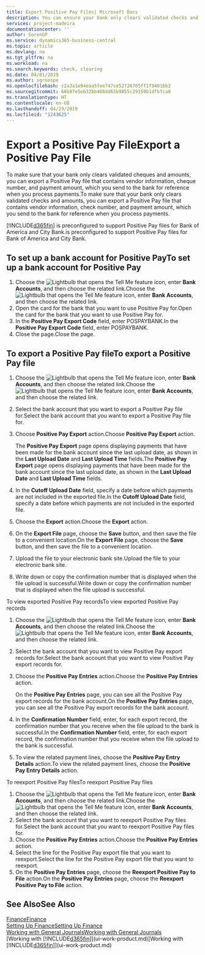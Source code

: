```yaml
---
title: Export Positive Pay Files| Microsoft Docs
description: You can ensure your bank only clears validated checks and amounts by exporting a Positive Pay file that contains vendor and payment information.
services: project-madeira
documentationcenter: ''
author: SorenGP
ms.service: dynamics365-business-central
ms.topic: article
ms.devlang: na
ms.tgt_pltfrm: na
ms.workload: na
ms.search.keywords: check, clearing
ms.date: 04/01/2019
ms.author: sgroespe
ms.openlocfilehash: c2a3a1e94eaa5fee747ce52726765ff1f9401bb2
ms.sourcegitcommit: 60b87e5eb32bb408dd65b9855c29159b1dfbfca8
ms.translationtype: HT
ms.contentlocale: en-GB
ms.lasthandoff: 04/29/2019
ms.locfileid: "1243625"
---
```

# <a name="export-a-positive-pay-file"></a><span data-ttu-id="ee30f-103">Export a Positive Pay File</span><span class="sxs-lookup"><span data-stu-id="ee30f-103">Export a Positive Pay File</span></span>
<span data-ttu-id="ee30f-104">To make sure that your bank only clears validated cheques and amounts, you can export a Positive Pay file that contains vendor information, cheque number, and payment amount, which you send to the bank for reference when you process payments.</span><span class="sxs-lookup"><span data-stu-id="ee30f-104">To make sure that your bank only clears validated checks and amounts, you can export a Positive Pay file that contains vendor information, check number, and payment amount, which you send to the bank for reference when you process payments.</span></span>

[!INCLUDE[d365fin](includes/d365fin_md.md)] <span data-ttu-id="ee30f-105">is preconfigured to support Positive Pay files for Bank of America and City Bank.</span><span class="sxs-lookup"><span data-stu-id="ee30f-105">is preconfigured to support Positive Pay files for Bank of America and City Bank.</span></span>

## <a name="to-set-up-a-bank-account-for-positive-pay"></a><span data-ttu-id="ee30f-106">To set up a bank account for Positive Pay</span><span class="sxs-lookup"><span data-stu-id="ee30f-106">To set up a bank account for Positive Pay</span></span>
1. <span data-ttu-id="ee30f-107">Choose the ![Lightbulb that opens the Tell Me feature](media/ui-search/search_small.png "Tell me what you want to do") icon, enter **Bank Accounts**, and then choose the related link.</span><span class="sxs-lookup"><span data-stu-id="ee30f-107">Choose the ![Lightbulb that opens the Tell Me feature](media/ui-search/search_small.png "Tell me what you want to do") icon, enter **Bank Accounts**, and then choose the related link.</span></span>
2. <span data-ttu-id="ee30f-108">Open the card for the bank that you want to use Positive Pay for.</span><span class="sxs-lookup"><span data-stu-id="ee30f-108">Open the card for the bank that you want to use Positive Pay for.</span></span>
3. <span data-ttu-id="ee30f-109">In the **Positive Pay Export Code** field, enter POSPAYBANK.</span><span class="sxs-lookup"><span data-stu-id="ee30f-109">In the **Positive Pay Export Code** field, enter POSPAYBANK.</span></span>
4. <span data-ttu-id="ee30f-110">Close the page.</span><span class="sxs-lookup"><span data-stu-id="ee30f-110">Close the page.</span></span>

## <a name="to-export-a-positive-pay-file"></a><span data-ttu-id="ee30f-111">To export a Positive Pay file</span><span class="sxs-lookup"><span data-stu-id="ee30f-111">To export a Positive Pay file</span></span>
1. <span data-ttu-id="ee30f-112">Choose the ![Lightbulb that opens the Tell Me feature](media/ui-search/search_small.png "Tell me what you want to do") icon, enter **Bank Accounts**, and then choose the related link.</span><span class="sxs-lookup"><span data-stu-id="ee30f-112">Choose the ![Lightbulb that opens the Tell Me feature](media/ui-search/search_small.png "Tell me what you want to do") icon, enter **Bank Accounts**, and then choose the related link.</span></span>
2. <span data-ttu-id="ee30f-113">Select the bank account that you want to export a Positive Pay file for.</span><span class="sxs-lookup"><span data-stu-id="ee30f-113">Select the bank account that you want to export a Positive Pay file for.</span></span>
3. <span data-ttu-id="ee30f-114">Choose **Positive Pay Export** action.</span><span class="sxs-lookup"><span data-stu-id="ee30f-114">Choose **Positive Pay Export** action.</span></span>

    <span data-ttu-id="ee30f-115">The **Positive Pay Export** page opens displaying payments that have been made for the bank account since the last upload date, as shown in the **Last Upload Date** and **Last Upload Time** fields.</span><span class="sxs-lookup"><span data-stu-id="ee30f-115">The **Positive Pay Export** page opens displaying payments that have been made for the bank account since the last upload date, as shown in the **Last Upload Date** and **Last Upload Time** fields.</span></span>
4. <span data-ttu-id="ee30f-116">In the **Cutoff Upload Date** field, specify a date before which payments are not included in the exported file.</span><span class="sxs-lookup"><span data-stu-id="ee30f-116">In the **Cutoff Upload Date** field, specify a date before which payments are not included in the exported file.</span></span>
5. <span data-ttu-id="ee30f-117">Choose the **Export** action.</span><span class="sxs-lookup"><span data-stu-id="ee30f-117">Choose the **Export** action.</span></span>
6. <span data-ttu-id="ee30f-118">On the **Export File** page, choose the **Save** button, and then save the file to a convenient location.</span><span class="sxs-lookup"><span data-stu-id="ee30f-118">On the **Export File** page, choose the **Save** button, and then save the file to a convenient location.</span></span>
7. <span data-ttu-id="ee30f-119">Upload the file to your electronic bank site.</span><span class="sxs-lookup"><span data-stu-id="ee30f-119">Upload the file to your electronic bank site.</span></span>
8. <span data-ttu-id="ee30f-120">Write down or copy the confirmation number that is displayed when the file upload is successful.</span><span class="sxs-lookup"><span data-stu-id="ee30f-120">Write down or copy the confirmation number that is displayed when the file upload is successful.</span></span>

<span data-ttu-id="ee30f-121">To view exported Positive Pay records</span><span class="sxs-lookup"><span data-stu-id="ee30f-121">To view exported Positive Pay records</span></span>

1. <span data-ttu-id="ee30f-122">Choose the ![Lightbulb that opens the Tell Me feature](media/ui-search/search_small.png "Tell me what you want to do") icon, enter **Bank Accounts**, and then choose the related link.</span><span class="sxs-lookup"><span data-stu-id="ee30f-122">Choose the ![Lightbulb that opens the Tell Me feature](media/ui-search/search_small.png "Tell me what you want to do") icon, enter **Bank Accounts**, and then choose the related link.</span></span>
2. <span data-ttu-id="ee30f-123">Select the bank account that you want to view Positive Pay export records for.</span><span class="sxs-lookup"><span data-stu-id="ee30f-123">Select the bank account that you want to view Positive Pay export records for.</span></span>
3. <span data-ttu-id="ee30f-124">Choose the **Positive Pay Entries** action.</span><span class="sxs-lookup"><span data-stu-id="ee30f-124">Choose the **Positive Pay Entries** action.</span></span>

    <span data-ttu-id="ee30f-125">On the **Positive Pay Entries** page, you can see all the Positive Pay export records for the bank account.</span><span class="sxs-lookup"><span data-stu-id="ee30f-125">On the **Positive Pay Entries** page, you can see all the Positive Pay export records for the bank account.</span></span>
4. <span data-ttu-id="ee30f-126">In the **Confirmation Number** field, enter, for each export record, the confirmation number that you receive when the file upload to the bank is successful.</span><span class="sxs-lookup"><span data-stu-id="ee30f-126">In the **Confirmation Number** field, enter, for each export record, the confirmation number that you receive when the file upload to the bank is successful.</span></span>
5. <span data-ttu-id="ee30f-127">To view the related payment lines, choose the **Positive Pay Entry Details** action.</span><span class="sxs-lookup"><span data-stu-id="ee30f-127">To view the related payment lines, choose the **Positive Pay Entry Details** action.</span></span>

<span data-ttu-id="ee30f-128">To reexport Positive Pay files</span><span class="sxs-lookup"><span data-stu-id="ee30f-128">To reexport Positive Pay files</span></span>

1. <span data-ttu-id="ee30f-129">Choose the ![Lightbulb that opens the Tell Me feature](media/ui-search/search_small.png "Tell me what you want to do") icon, enter **Bank Accounts**, and then choose the related link.</span><span class="sxs-lookup"><span data-stu-id="ee30f-129">Choose the ![Lightbulb that opens the Tell Me feature](media/ui-search/search_small.png "Tell me what you want to do") icon, enter **Bank Accounts**, and then choose the related link.</span></span>
2. <span data-ttu-id="ee30f-130">Select the bank account that you want to reexport Positive Pay files for.</span><span class="sxs-lookup"><span data-stu-id="ee30f-130">Select the bank account that you want to reexport Positive Pay files for.</span></span>
3. <span data-ttu-id="ee30f-131">Choose the **Positive Pay Entries** action.</span><span class="sxs-lookup"><span data-stu-id="ee30f-131">Choose the **Positive Pay Entries** action.</span></span>
4. <span data-ttu-id="ee30f-132">Select the line for the Positive Pay export file that you want to reexport.</span><span class="sxs-lookup"><span data-stu-id="ee30f-132">Select the line for the Positive Pay export file that you want to reexport.</span></span>
5. <span data-ttu-id="ee30f-133">On the **Positive Pay Entries** page, choose the **Reexport Positive Pay to File** action.</span><span class="sxs-lookup"><span data-stu-id="ee30f-133">On the **Positive Pay Entries** page, choose the **Reexport Positive Pay to File** action.</span></span>

## <a name="see-also"></a><span data-ttu-id="ee30f-134">See Also</span><span class="sxs-lookup"><span data-stu-id="ee30f-134">See Also</span></span>
[<span data-ttu-id="ee30f-135">Finance</span><span class="sxs-lookup"><span data-stu-id="ee30f-135">Finance</span></span>](finance.md)  
[<span data-ttu-id="ee30f-136">Setting Up Finance</span><span class="sxs-lookup"><span data-stu-id="ee30f-136">Setting Up Finance</span></span>](finance-setup-finance.md)  
[<span data-ttu-id="ee30f-137">Working with General Journals</span><span class="sxs-lookup"><span data-stu-id="ee30f-137">Working with General Journals</span></span>](ui-work-general-journals.md)  
<span data-ttu-id="ee30f-138">[Working with [!INCLUDE[d365fin](includes/d365fin_md.md)]](ui-work-product.md)</span><span class="sxs-lookup"><span data-stu-id="ee30f-138">[Working with [!INCLUDE[d365fin](includes/d365fin_md.md)]](ui-work-product.md)</span></span>
